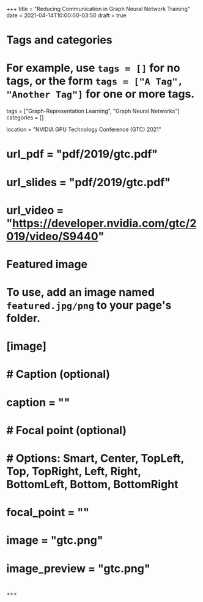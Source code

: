 +++
title = "Reducing Communication in Graph Neural Network Training"
date = 2021-04-14T10:00:00-03:50
draft = true

# Tags and categories
# For example, use `tags = []` for no tags, or the form `tags = ["A Tag", "Another Tag"]` for one or more tags.
tags = ["Graph-Representation Learning", "Graph Neural Networks"]
categories = []

location = "NVIDIA GPU Technology Conference (GTC) 2021"

# url_pdf = "pdf/2019/gtc.pdf"
# url_slides = "pdf/2019/gtc.pdf"
# url_video = "https://developer.nvidia.com/gtc/2019/video/S9440"
# Featured image
# To use, add an image named `featured.jpg/png` to your page's folder. 
# [image]
#   # Caption (optional)
#   caption = ""
# 
#   # Focal point (optional)
#   # Options: Smart, Center, TopLeft, Top, TopRight, Left, Right, BottomLeft, Bottom, BottomRight
#   focal_point = ""
# 
#   image = "gtc.png"
#   image_preview = "gtc.png"
# 
+++

